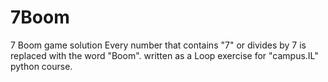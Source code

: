 # 7Boom
7 Boom game solution
Every number that contains "7" or divides by 7 is replaced with the word "Boom".
written as a Loop exercise for "campus.IL" python course.

